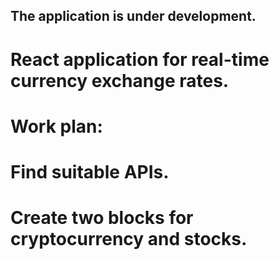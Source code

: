 ## The application is under development.
# React application for real-time currency exchange rates.
# Work plan:
# Find suitable APIs.
# Create two blocks for cryptocurrency and stocks.

